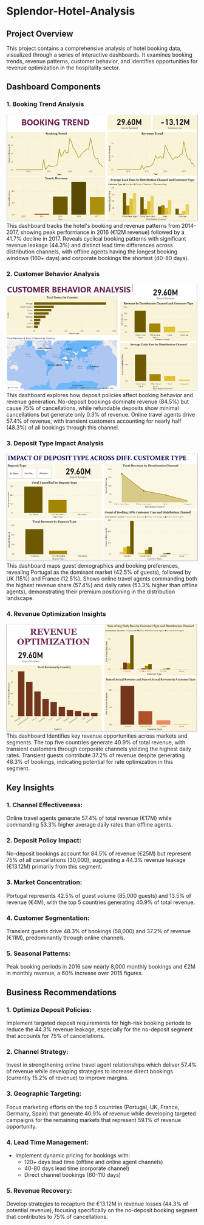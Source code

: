 # Splendor-Hotel-Analysis
## Project Overview
This project contains a comprehensive analysis of hotel booking data, visualized through a series of interactive dashboards. It examines booking trends, revenue patterns, customer behavior, and identifies opportunities for revenue optimization in the hospitality sector.

## Dashboard Components
### 1. Booking Trend Analysis
![Booking Trend.png](https://github.com/giftekpen/Splendor-Hotel-Analysis/blob/main/Booking%20Trend.png)
This dashboard tracks the hotel's booking and revenue patterns from 2014-2017, showing peak performance in 2016 (€12M revenue) followed by a 41.7% decline in 2017. Reveals cyclical booking patterns with significant revenue leakage (44.3%) and distinct lead time differences across distribution channels, with offline agents having the longest booking windows (160+ days) and corporate bookings the shortest (40-80 days).

### 2. Customer Behavior Analysis
![Customer Behaviour.png](https://github.com/giftekpen/Splendor-Hotel-Analysis/blob/main/Customer%20Behaviour.png)
This dashboard explores how deposit policies affect booking behavior and revenue generation. No-deposit bookings dominate revenue (84.5%) but cause 75% of cancellations, while refundable deposits show minimal cancellations but generate only 0.3% of revenue. Online travel agents drive 57.4% of revenue, with transient customers accounting for nearly half (48.3%) of all bookings through this channel.

### 3. Deposit Type Impact Analysis 
![Corporate booking Analysis.png](https://github.com/giftekpen/Splendor-Hotel-Analysis/blob/main/Corporate%20booking%20Analysis.png)
This dashboard maps guest demographics and booking preferences, revealing Portugal as the dominant market (42.5% of guests), followed by UK (15%) and France (12.5%). Shows online travel agents commanding both the highest revenue share (57.4%) and daily rates (53.3% higher than offline agents), demonstrating their premium positioning in the distribution landscape.

### 4. Revenue Optimization Insights
![Revenue Optimization.png](https://github.com/giftekpen/Splendor-Hotel-Analysis/blob/main/Revenue%20Optimization.png)
This dashboard Identifies key revenue opportunities across markets and segments. The top five countries generate 40.9% of total revenue, with transient customers through corporate channels yielding the highest daily rates. Transient guests contribute 37.2% of revenue despite generating 48.3% of bookings, indicating potential for rate optimization in this segment.

## Key Insights
### 1. Channel Effectiveness: 
Online travel agents generate 57.4% of total revenue (€17M) while commanding 53.3% higher average daily rates than offline agents.
### 2. Deposit Policy Impact:
No-deposit bookings account for 84.5% of revenue (€25M) but represent 75% of all cancellations (30,000), suggesting a 44.3% revenue leakage (€13.12M) primarily from this segment.
### 3. Market Concentration: 
Portugal represents 42.5% of guest volume (85,000 guests) and 13.5% of revenue (€4M), with the top 5 countries generating 40.9% of total revenue.
### 4. Customer Segmentation: 
Transient guests drive 48.3% of bookings (58,000) and 37.2% of revenue (€11M), predominantly through online channels.
### 5. Seasonal Patterns: 
Peak booking periods in 2016 saw nearly 8,000 monthly bookings and €2M in monthly revenue, a 60% increase over 2015 figures.

## Business Recommendations
### 1. Optimize Deposit Policies: 
Implement targeted deposit requirements for high-risk booking periods to reduce the 44.3% revenue leakage, especially for the no-deposit segment that accounts for 75% of cancellations.
### 2. Channel Strategy: 
Invest in strengthening online travel agent relationships which deliver 57.4% of revenue while developing strategies to increase direct bookings (currently 15.2% of revenue) to improve margins.
### 3. Geographic Targeting: 
Focus marketing efforts on the top 5 countries (Portugal, UK, France, Germany, Spain) that generate 40.9% of revenue while developing targeted campaigns for the remaining markets that represent 59.1% of revenue opportunity.
### 4. Lead Time Management: 
- Implement dynamic pricing for bookings with:
  - 120+ days lead time (offline and online agent channels)
  - 40-80 days lead time (corporate channel)
  - Direct channel bookings (60-110 days)
### 5. Revenue Recovery: 
Develop strategies to recapture the €13.12M in revenue losses (44.3% of potential revenue), focusing specifically on the no-deposit booking segment that contributes to 75% of cancellations.
